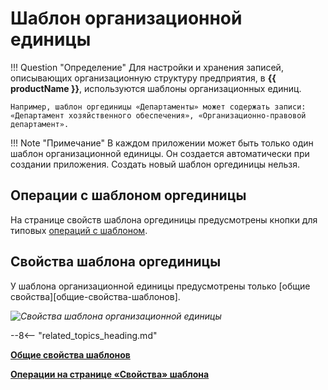 # Шаблон организационной единицы

!!! Question "Определение"
    Для настройки и хранения записей, описывающих организационную структуру предприятия, в **{{ productName }}**, используются шаблоны организационных единиц.

    Например, шаблон оргединицы «Департаменты» может содержать записи: «Департамент хозяйственного обеспечения», «Организационно-правовой департамент».

!!! Note "Примечание"
    В каждом приложении может быть только один шаблон организационной единицы. Он создается автоматически при создании приложения. Создать новый шаблон оргединицы нельзя.

## Операции с шаблоном оргединицы

На странице свойств шаблона оргединицы предусмотрены кнопки для типовых [операций с шаблоном](template_properties_operations.md).

## Свойства шаблона оргединицы

У шаблона организационной единицы предусмотрены только [общие свойства][общие-свойства-шаблонов].

*![Свойства шаблона организационной единицы](organizational_unit_templates_properties.png)*

--8<-- "related_topics_heading.md"

**[Общие свойства шаблонов](template_common_properties.md)**

**[Операции на странице «Свойства» шаблона](template_properties_operations.md)**
